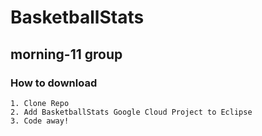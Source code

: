 # BasketballStats
## morning-11 group
### How to download

	1. Clone Repo
	2. Add BasketballStats Google Cloud Project to Eclipse
	3. Code away!
